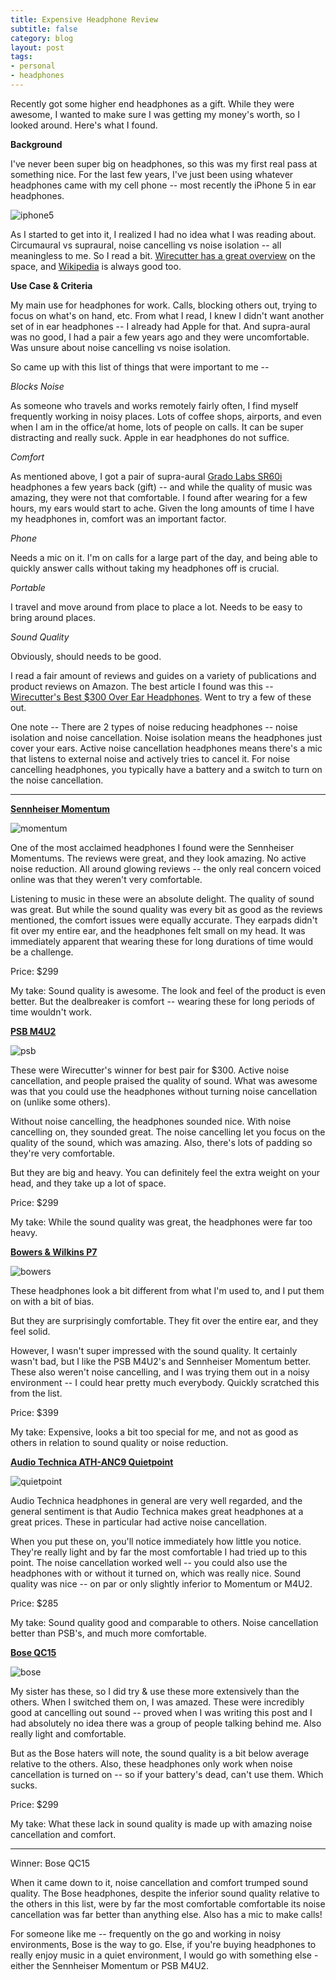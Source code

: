 ```yaml
---
title: Expensive Headphone Review
subtitle: false
category: blog
layout: post
tags:
- personal
- headphones
---
```


Recently got some higher end headphones as a gift. While they were awesome, I wanted to make sure I was getting my money's worth, so I looked around. Here's what I found.

**Background**

I've never been super big on headphones, so this was my first real pass at something nice. For the last few years, I've just been using whatever headphones came with my cell phone -- most recently the iPhone 5 in ear headphones.

![iphone5](/images/iphone.jpg)

As I started to get into it, I realized I had no idea what I was reading about. Circumaural vs supraural, noise cancelling vs noise isolation -- all meaningless to me. So I read a bit. [Wirecutter has a great overview](http://thewirecutter.com/reviews/which-headphones-should-i-get/) on the space, and [Wikipedia](http://en.wikipedia.org/wiki/Headphones#Types) is always good too.

**Use Case & Criteria**

My main use for headphones for work. Calls, blocking others out, trying to focus on what's on hand, etc. From what I read, I knew I didn't want another set of in ear headphones -- I already had Apple for that. And supra-aural was no good, I had a pair a few years ago and they were uncomfortable. Was unsure about noise cancelling vs noise isolation. 

So came up with this list of things that were important to me -- 

*Blocks Noise*

As someone who travels and works remotely fairly often, I find myself frequently working in noisy places. Lots of coffee shops, airports, and even when I am in the office/at home, lots of people on calls. It can be super distracting and really suck. Apple in ear headphones do not suffice. 

*Comfort*

As mentioned above, I got a pair of supra-aural [Grado Labs SR60i](http://amzn.to/1fc0DB5) headphones a few years back (gift) -- and while the quality of music was amazing, they were not that comfortable. I found after wearing for a few hours, my ears would start to ache. Given the long amounts of time I have my headphones in, comfort was an important factor.   

*Phone*

Needs a mic on it. I'm on calls for a large part of the day, and being able to quickly answer calls without taking my headphones off is crucial.

*Portable*

I travel and move around from place to place a lot. Needs to be easy to bring around places. 

*Sound Quality*

Obviously, should needs to be good. 

I read a fair amount of reviews and guides on a variety of publications and product reviews on Amazon. The best article I found was this -- [Wirecutter's Best $300 Over Ear Headphones](http://thewirecutter.com/reviews/best-300ish-headphone/). Went to try a few of these out.

One note -- There are 2 types of noise reducing headphones -- noise isolation and noise cancellation. Noise isolation means the headphones just cover your ears. Active noise cancellation headphones means there's a mic that listens to external noise and actively tries to cancel it. For noise cancelling headphones, you typically have a battery and a switch to turn on the noise cancellation.

<hr>

**[Sennheiser Momentum](http://amzn.to/1fc1H80)**

![momentum](/images/sennheiser.jpg)

One of the most acclaimed headphones I found were the Sennheiser Momentums. The reviews were great, and they look amazing. No active noise reduction. All around glowing reviews -- the only real concern voiced online was that they weren't very comfortable. 

Listening to music in these were an absolute delight. The quality of sound was great. But while the sound quality was every bit as good as the reviews mentioned, the comfort issues were equally accurate. They earpads didn't fit over my entire ear, and the headphones felt small on my head. It was immediately apparent that wearing these for long durations of time would be a challenge.

Price: $299

My take: Sound quality is awesome. The look and feel of the product is even better. But the dealbreaker is comfort -- wearing these for long periods of time wouldn't work.

**[PSB M4U2](http://amzn.to/1fc2rKk)**

![psb](/images/psb.jpg)

These were Wirecutter's winner for best pair for $300. Active noise cancellation, and people praised the quality of sound. What was awesome was that you could use the headphones without turning noise cancellation on (unlike some others).

Without noise cancelling, the headphones sounded nice. With noise cancelling on, they sounded great. The noise cancelling let you focus on the quality of the sound, which was amazing. Also, there's lots of padding so they're very comfortable. 

But they are big and heavy. You can definitely feel the extra weight on your head, and they take up a lot of space. 

Price: $299

My take: While the sound quality was great, the headphones were far too heavy.   

**[Bowers & Wilkins P7](http://amzn.to/1cXfGLs)**

![bowers](/images/bowers.jpg)

These headphones look a bit different from what I'm used to, and I put them on with a bit of bias. 

But they are surprisingly comfortable. They fit over the entire ear, and they feel solid.

However, I wasn't super impressed with the sound quality. It certainly wasn't bad, but I like the PSB M4U2's and Sennheiser Momentum better. These also weren't noise cancelling, and I was trying them out in a noisy environment -- I could hear pretty much everybody. Quickly scratched this from the list. 

Price: $399

My take: Expensive, looks a bit too special for me, and not as good as others in relation to sound quality or noise reduction. 

**[Audio Technica ATH-ANC9 Quietpoint](http://amzn.to/1duompf)**

![quietpoint](/images/audiotechnica.jpg)

Audio Technica headphones in general are very well regarded, and the general sentiment is that Audio Technica makes great headphones at a great prices. These in particular had active noise cancellation.

When you put these on, you'll notice immediately how little you notice. They're really light and by far the most comfortable I had tried up to this point. The noise cancellation worked well -- you could also use the headphones with or without it turned on, which was really nice. Sound quality was nice -- on par or only slightly inferior to Momentum or M4U2.

Price: $285

My take: Sound quality good and comparable to others. Noise cancellation better than PSB's, and much more comfortable. 

**[Bose QC15](http://amzn.to/1lO5KFa)**

![bose](/images/bose.jpg)

My sister has these, so I did try & use these more extensively than the others. When I switched them on, I was amazed. These were incredibly good at cancelling out sound -- proved when I was writing this post and I had absolutely no idea there was a group of people talking behind me. Also really light and comfortable.

But as the Bose haters will note, the sound quality is a bit below average relative to the others. Also, these headphones only work when noise cancellation is turned on -- so if your battery's dead, can't use them. Which sucks. 

Price: $299

My take: What these lack in sound quality is made up with amazing noise cancellation and comfort. 

<hr>

Winner: Bose QC15

When it came down to it, noise cancellation and comfort trumped sound quality. The Bose headphones, despite the inferior sound quality relative to the others in this list, were by far the most comfortable comfortable its noise cancellation was far better than anything else. Also has a mic to make calls! 

For someone like me -- frequently on the go and working in noisy environments, Bose is the way to go. Else, if you're buying headphones to really enjoy music in a quiet environment, I would go with something else - either the Sennheiser Momentum or PSB M4U2. 